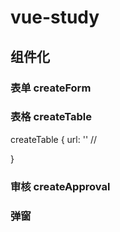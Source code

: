 # vue-study
## 组件化
### 表单 createForm
### 表格 createTable
<!-- 是否需要头部 -->
createTable {
    url: '' // 
    
}
### 审核 createApproval
### 
### 弹窗
